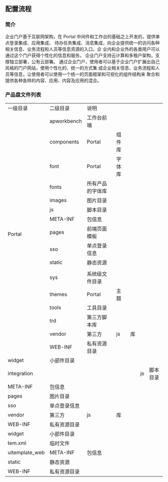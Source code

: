 ## 配置流程

### 简介
企业门户基于互联网架构，在 Portal 中间件和工作台的基础之上开发的，提供单点登录集成、应用集成、
待办任务集成、消息集成，向企业提供统一的访问各种相关信息、业务流程和人员等信息资源的入口，企
业内和企业外的各类用户可以通过这个门户获得个性化的信息和服务。
企业门户支持云计算和多租户架构，支撑独立部署，公有云部署。
通过企业门户，使用者可以基于企业门户扩展出自己风格的门户网站，使用个性化的、统一的方式集
成企业相关信息、业务流程和人员等信息，让使用者可以使用一个统一的页面框架和可视化的组件结构来
聚合和提供各种各样的内容、应用、内容及应用的混合。

### 产品盘文件列表

<table>
<tr><td>一级目录</td><td>二级目录</td><td>说明</td></tr>
<tr><td rowspan=17>Portal</td><td>apworkbench</td><td>工作台前端</td></tr>
<tr><td>components</td><td>Portal</td><td>组件库</td></tr>
<tr><td>font</td><td>Portal</td><td>字体库</td></tr>
<tr><td>fonts</td><td>所有产品的字体库</td></tr>
<tr><td>images</td><td>图片目录</td></tr>
<tr><td>js</td><td>脚本目录</td></tr>
<tr><td>META-INF</td><td>包信息</td></tr>
<tr><td>pages</td><td>前端页面模板</td></tr>
<tr><td>sso</td><td>单点登录信息</td></tr>
<tr><td>static</td><td>静态资源</td></tr>
<tr><td></td></tr>
<tr><td>sys</td><td>系统级文件目录</td></tr>
<tr><td>themes</td><td>Portal</td><td>主题</td></tr>
<tr><td>tools</td><td>工具目录</td></tr>
<tr><td>trd</td><td>第三方脚本库</td></tr>
<tr><td>vendor</td><td>第三方</td><td>js</td><td>库</td></tr>
<tr><td>WEB-INF</td><td>私有资源目录</td></tr>
<tr><td>widget</td><td>小部件目录</td></tr>

<tr><td colspan=8>integration</td><td>js</td><td>脚本目录</td></tr>
<tr><td>META-INF</td><td>包信息</td></tr>
<tr><td>pages</td><td>图片目录</td></tr>
<tr><td>sso</td><td>单点登录信息</td></tr>
<tr><td>vendor</td><td>第三方</td><td>js</td><td>库</td></tr>
<tr><td>WEB-INF</td><td>私有资源目录</td></tr>
<tr><td>widget</td><td>小部件目录</td></tr>
<tr><td>tem.xml</td><td>临时文件</td></tr>

<tr><td colspa=3>uitemplate_web</td><td>META-INF</td><td>包信息</td></tr>
<tr><td>static</td><td>静态资源</td></tr>
<tr><td>WEB-INF</td><td>私有资源目录</td></tr>
</table>
